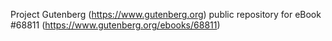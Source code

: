 Project Gutenberg (https://www.gutenberg.org) public repository for
eBook #68811 (https://www.gutenberg.org/ebooks/68811)
